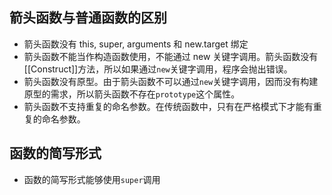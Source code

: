 ## 箭头函数与普通函数的区别

- 箭头函数没有 this, super, arguments 和 new.target 绑定
- 箭头函数不能当作构造函数使用，不能通过 new 关键字调用。箭头函数没有[[Construct]]方法，所以如果通过`new`关键字调用，程序会抛出错误。
- 箭头函数没有原型。由于箭头函数不可以通过`new`关键字调用，因而没有构建原型的需求，所以箭头函数不存在`prototype`这个属性。
- 箭头函数不支持重复的命名参数。在传统函数中，只有在严格模式下才能有重复的命名参数。



## 函数的简写形式

- 函数的简写形式能够使用`super`调用